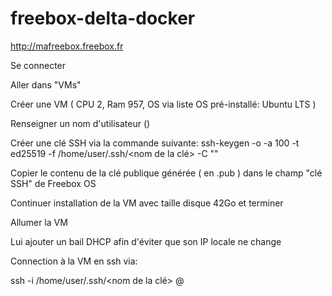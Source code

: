 # freebox-delta-docker

http://mafreebox.freebox.fr

Se connecter

Aller dans "VMs"

Créer une VM ( CPU 2, Ram 957, OS via liste OS pré-installé: Ubuntu LTS ) 

Renseigner un nom d'utilisateur (<votre user>)
  
Créer une clé SSH via la commande suivante: 
ssh-keygen -o -a 100 -t ed25519 -f /home/user/.ssh/<nom de la clé> -C "<votre com>"
  
Copier le contenu de la clé publique générée ( en .pub ) dans le champ "clé SSH" de Freebox OS
  
Continuer installation de la VM avec taille disque 42Go et terminer
  
Allumer la VM
  
Lui ajouter un bail DHCP afin d'éviter que son IP locale ne change
  

Connection à la VM en ssh via:
  
ssh -i /home/user/.ssh/<nom de la clé> <votre user>@<ip vm>
